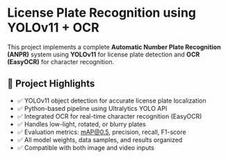 # License Plate Recognition using YOLOv11 + OCR

This project implements a complete **Automatic Number Plate Recognition (ANPR)** system using **YOLOv11** for license plate detection and **OCR (EasyOCR)** for character recognition.

## 🚀 Project Highlights

- ✅ YOLOv11 object detection for accurate license plate localization
- ✅ Python-based pipeline using Ultralytics YOLO API
- ✅ Integrated OCR for real-time character recognition (EasyOCR)
- ✅ Handles low-light, rotated, or blurry plates
- ✅ Evaluation metrics: mAP@0.5, precision, recall, F1-score
- ✅ All model weights, data samples, and results organized
- ✅ Compatible with both image and video inputs
